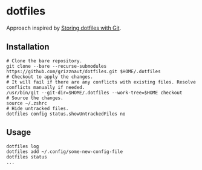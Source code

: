 # dotfiles

Approach inspired by [Storing dotfiles with Git](https://web.archive.org/web/20220308232632/https://engineeringwith.kalkayan.io/series/developer-experience/storing-dotfiles-with-git-this-is-the-way/).

## Installation

```
# Clone the bare repository.
git clone --bare --recurse-submodules https://github.com/grizznaut/dotfiles.git $HOME/.dotfiles
# Checkout to apply the changes.
# It will fail if there are any conflicts with existing files. Resolve conflicts manually if needed.
/usr/bin/git --git-dir=$HOME/.dotfiles --work-tree=$HOME checkout
# Source the changes.
source ~/.zshrc
# Hide untracked files.
dotfiles config status.showUntrackedFiles no
```

## Usage

```
dotfiles log
dotfiles add ~/.config/some-new-config-file
dotfiles status
...
```
